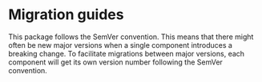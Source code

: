 # Migration guides

This package follows the SemVer convention. This means that there might often be new major versions when a single component introduces a breaking change. To facilitate migrations between major versions, each component will get its own version number following the SemVer convention.

